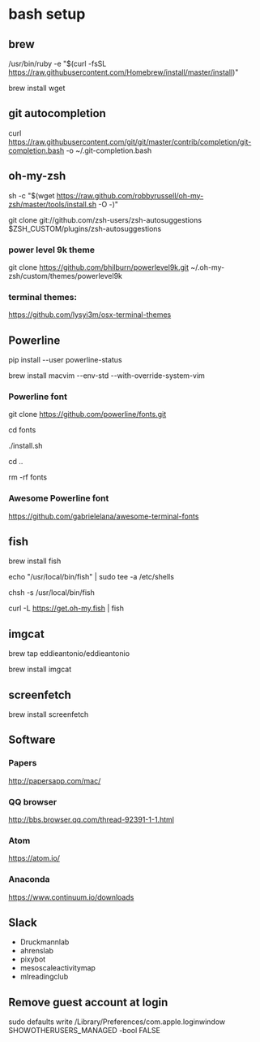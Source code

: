 # bash setup

## brew
/usr/bin/ruby -e "$(curl -fsSL https://raw.githubusercontent.com/Homebrew/install/master/install)"

brew install wget

## git autocompletion
curl https://raw.githubusercontent.com/git/git/master/contrib/completion/git-completion.bash -o ~/.git-completion.bash

## oh-my-zsh
sh -c "$(wget https://raw.github.com/robbyrussell/oh-my-zsh/master/tools/install.sh -O -)"

git clone git://github.com/zsh-users/zsh-autosuggestions $ZSH_CUSTOM/plugins/zsh-autosuggestions

### power level 9k theme
git clone https://github.com/bhilburn/powerlevel9k.git ~/.oh-my-zsh/custom/themes/powerlevel9k

### terminal themes:
https://github.com/lysyi3m/osx-terminal-themes

## Powerline
pip install --user powerline-status

brew install macvim --env-std --with-override-system-vim

### Powerline font
git clone https://github.com/powerline/fonts.git

cd fonts

./install.sh

cd ..

rm -rf fonts

### Awesome Powerline font
https://github.com/gabrielelana/awesome-terminal-fonts

## fish
brew install fish

echo "/usr/local/bin/fish" | sudo tee -a /etc/shells

chsh -s /usr/local/bin/fish

curl -L https://get.oh-my.fish | fish

## imgcat
brew tap eddieantonio/eddieantonio

brew install imgcat 

## screenfetch
brew install screenfetch 



## Software

### Papers
http://papersapp.com/mac/

### QQ browser
http://bbs.browser.qq.com/thread-92391-1-1.html

### Atom
https://atom.io/

### Anaconda
https://www.continuum.io/downloads

## Slack
* Druckmannlab
* ahrenslab
* pixybot
* mesoscaleactivitymap
* mlreadingclub

## Remove guest account at login

sudo defaults write /Library/Preferences/com.apple.loginwindow SHOWOTHERUSERS_MANAGED -bool FALSE
